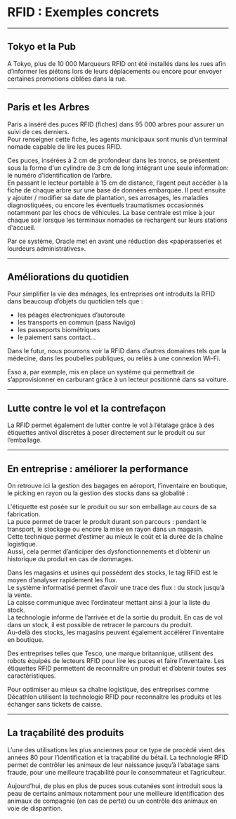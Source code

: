 # RFID : Exemples concrets

---  

## Tokyo et la Pub

A Tokyo, plus de 10 000 Marqueurs RFID ont été installés dans les rues afin d’informer les piétons lors de leurs déplacements ou encore pour envoyer certaines promotions ciblées dans la rue.

---

## Paris et les Arbres

Paris a inséré des puces RFID (fiches) dans 95 000 arbres pour assurer un suivi de ces derniers.   
Pour renseigner cette fiche, les agents municipaux sont munis d’un terminal nomade capable de lire les puces RFID.  

Ces puces, insérées à 2 cm de profondeur dans les troncs, se présentent sous la forme d'un cylindre de 3 cm de long intégrant une seule information: le numéro d'identification de l’arbre.   
En passant le lecteur portable à 15 cm de distance, l’agent peut accéder à la fiche de chaque arbre sur une base de données embarquée.
Il peut ensuite y ajouter / modifier sa date de plantation, ses arrosages, les maladies diagnostiquées, ou encore les éventuels traumatismes occasionnés notamment par les chocs de véhicules.
La base centrale est mise à jour chaque soir lorsque les terminaux nomades se rechargent sur leurs stations d'accueil.   

Par ce système, Oracle met en avant une réduction des «paperasseries et lourdeurs administratives».

---

## Améliorations du quotidien

Pour simplifier la vie des ménages, les entreprises ont introduits la RFID dans beaucoup d’objets du quotidien tels que :

- les péages électroniques d’autoroute
- les transports en commun (pass Navigo)
- les passeports biométriques
- le paiement sans contact...

Dans le futur, nous pourrons voir la RFID dans d’autres domaines tels que la médecine, dans les poubelles publiques, ou reliés à une connexion Wi-Fi. 

Esso a, par exemple, mis en place un système qui permettrait de s’approvisionner en carburant grâce à un lecteur positionné dans sa voiture.

---

## Lutte contre le vol et la contrefaçon

La RFID permet également de lutter contre le vol à l’étalage grâce à des étiquettes antivol discrètes à poser directement sur le produit ou sur l’emballage.

---

## En entreprise : améliorer la performance

On retrouve ici la gestion des bagages en aéroport, l’inventaire en boutique, le picking en rayon ou la gestion des stocks dans sa globalité :  

L'étiquette est posée sur le produit ou sur son emballage au cours de sa fabrication.   
La puce permet de tracer le produit durant son parcours : pendant le transport, le stockage ou encore la mise en rayon dans un magasin.  
Cette technique permet d’estimer au mieux le coût et la durée de la chaîne logistique.   
Aussi, cela permet d’anticiper des dysfonctionnements et d’obtenir un historique du produit en cas de dommages.  

Dans les magasins et usines qui possèdent des stocks, le tag RFID est le moyen d’analyser rapidement les flux.  
Le système informatisé permet d’avoir une trace des flux : du stock jusqu’à la vente.  
La caisse communique avec l’ordinateur mettant ainsi à jour la liste du stock.  
La technologie informe de l’arrivée et de la sortie du produit. En cas de vol dans un stock, il est possible de retracer le parcours du produit.   
Au-delà des stocks, les magasins peuvent également accélérer l’inventaire en boutique.   

Des entreprises telles que Tesco, une marque britannique, utilisent des robots équipés de lecteurs RFID pour lire les puces et faire l’inventaire.
Les étiquettes RFID permettent de reconnaître un produit et d’obtenir toutes ses caractéristiques.   

Pour optimiser au mieux sa chaîne logistique, des entreprises comme Décathlon utilisent la technologie RFID pour reconnaître les produits et les échanger sans tickets de caisse.

---

## La traçabilité des produits

L’une des utilisations les plus anciennes pour ce type de procédé vient des années 80 pour l’identification et la traçabilité du bétail. La technologie RFID permet de contrôler les animaux de leur naissance jusqu’à l’abatage sans fraude, pour une meilleure traçabilité pour le consommateur et l’agriculteur.    

Aujourd’hui, de plus en plus de puces sous cutanées sont introduit sous la peau de certains animaux notamment pour une meilleure identification des animaux de compagnie (en cas de perte) ou un contrôle des animaux en voie de disparition.  

